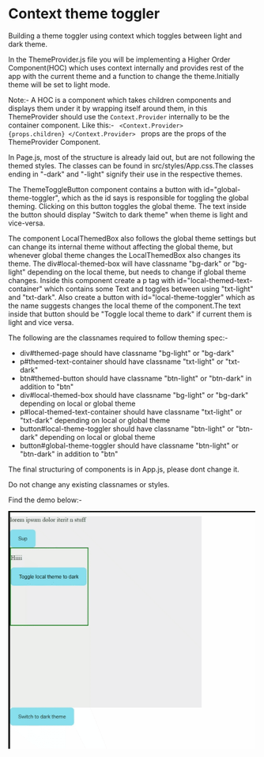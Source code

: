 # Context theme toggler

Building a theme toggler using context which toggles between light and dark theme.

In the ThemeProvider.js file you will be implementing a Higher Order Component(HOC) which 
uses context internally and provides rest of the app with the current theme and a function 
to change the theme.Initially theme will be set to light mode.

Note:- A HOC is a component which takes children components and displays them under it by
wrapping itself around them, in this ThemeProvider should use the <code>Context.Provider</code>
internally to be the container component.
Like this:-
<code>
<Context.Provider>
 {props.children}
</Context.Provider>
</code>
props are the props of the ThemeProvider Component.

In Page.js, most of the structure is already laid out, but are not following the themed styles.
The classes can be found in src/styles/App.css.The classes ending in "-dark" and "-light" signify 
their use in the respective themes.

The ThemeToggleButton component contains a button with id="global-theme-toggler", which as the id 
says is responsible for toggling the global theming. Clicking on this button toggles the global theme.
The text inside the button should display "Switch to dark theme" when theme is light and vice-versa.

The component LocalThemedBox also follows the global theme settings but can change its internal theme without 
affecting the global theme, but whenever global theme changes the LocalThemedBox also changes its theme.
The div#local-themed-box will have classname "bg-dark" or "bg-light" depending on the local theme, but needs to change if global theme changes.
Inside this component create a p tag with id="local-themed-text-container" which contains some Text and toggles
between using "txt-light" and "txt-dark".
Also create a button with id="local-theme-toggler" which as the name suggests changes the local theme of the component.The text inside that button should be "Toggle local theme to dark" if current them is light and vice versa. 



The following are the classnames required to follow theming spec:-
<ul>
    <li>div#themed-page should have classname "bg-light" or "bg-dark"</li>
    <li>p#themed-text-container should have classname "txt-light" or "txt-dark"</li>
    <li>btn#themed-button should have classname "btn-light" or "btn-dark" in addition to "btn"</li>
    <li>div#local-themed-box should have classname "bg-light" or "bg-dark" depending on local or global theme</li>
    <li>p#local-themed-text-container should have classname "txt-light" or "txt-dark" depending on local or global theme</li>
    <li>button#local-theme-toggler should have classname "btn-light" or "btn-dark" depending on local or global theme</li>
    <li>button#global-theme-toggler should have classname "btn-light" or "btn-dark" in addition to "btn"</li>
</ul>

The final structuring of components is in App.js, please dont change it.

Do not change any existing classnames or styles.


Find the demo below:-

![Demo gif](/React-context-theme-toggler.gif)